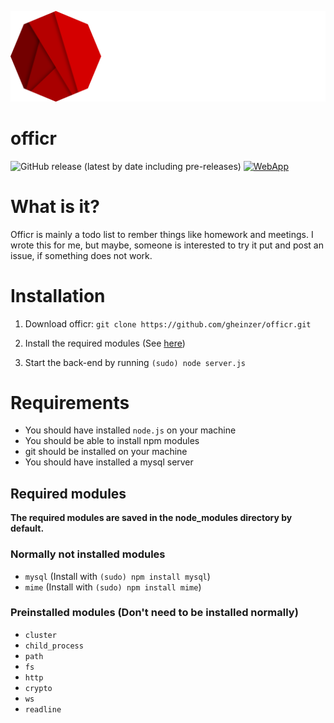 ![Logo](assets/logo_with_text_light.svg)

# officr

![GitHub release (latest by date including pre-releases)](https://img.shields.io/github/v/release/gheinzer/officr?color=%23d40000&include_prereleases&logo=github&style=for-the-badge)
[![WebApp](https://img.shields.io/website?down_color=red&label=webapp&style=for-the-badge&up_color=green&url=http%3A%2F%2Fofficr.gabrielheinzer.ch&)](http://officr.gabrielheinzer.ch)

# What is it?

Officr is mainly a todo list to rember things like homework and meetings. I wrote this for me, but maybe, someone is interested to try it put and post an issue, if something does not work.

# Installation

1. Download officr:
   `git clone https://github.com/gheinzer/officr.git`

2. Install the required modules (See [here](#Required_modules))
3. Start the back-end by running `(sudo) node server.js`

# Requirements

-   You should have installed `node.js` on your machine
-   You should be able to install npm modules
-   git should be installed on your machine
-   You should have installed a mysql server

## Required modules

**The required modules are saved in the node_modules directory by default.**

### Normally not installed modules

-   `mysql` (Install with `(sudo) npm install mysql`)
-   `mime` (Install with `(sudo) npm install mime`)

### Preinstalled modules (Don't need to be installed normally)

-   `cluster`
-   `child_process`
-   `path`
-   `fs`
-   `http`
-   `crypto`
-   `ws`
-   `readline`
